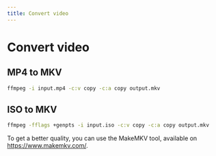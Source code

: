 ```yaml
---
title: Convert video
---
```


# Convert video

## MP4 to MKV

```sh
ffmpeg -i input.mp4 -c:v copy -c:a copy output.mkv
```

## ISO to MKV

```sh
ffmpeg -fflags +genpts -i input.iso -c:v copy -c:a copy output.mkv
```

To get a better quality, you can use the MakeMKV tool, available on <https://www.makemkv.com/>.
